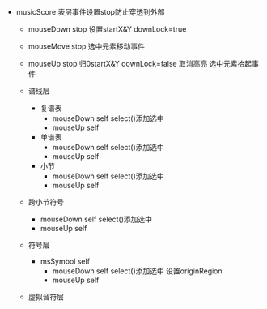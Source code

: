 + musicScore 表层事件设置stop防止穿透到外部
    + mouseDown stop 设置startX&Y downLock=true
    + mouseMove stop 选中元素移动事件
    + mouseUp stop 归0startX&Y downLock=false 取消高亮 选中元素抬起事件
    + 谱线层
        + 复谱表
            + mouseDown self select()添加选中
            + mouseUp self
        + 单谱表
            + mouseDown self select()添加选中
            + mouseUp self
        + 小节
            + mouseDown self select()添加选中
            + mouseUp self
    + 跨小节符号
        + mouseDown self select()添加选中
        + mouseUp self
    + 符号层
        + msSymbol self
            + mouseDown self select()添加选中 设置originRegion
            + mouseUp self

    + 虚拟音符层